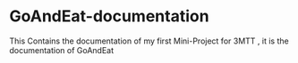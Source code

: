 # GoAndEat-documentation
This Contains the documentation of my first Mini-Project for 3MTT , it is the documentation of GoAndEat
